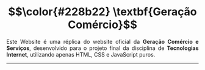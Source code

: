 # $$\color{#228b22} \textbf{Geração Comércio}$$

<p align="justify">
  Este Website é uma réplica do website oficial da <strong>Geração Comércio e Serviços</strong>, desenvolvido para o projeto final da disciplina de <strong>Tecnologias Internet</strong>, utilizando apenas HTML, CSS e JavaScript puros.
</p>

---
